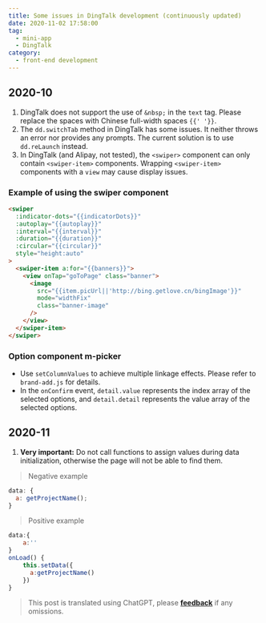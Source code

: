 ```yaml
---
title: Some issues in DingTalk development (continuously updated)
date: 2020-11-02 17:58:00
tag:
  - mini-app
  - DingTalk
category:
  - front-end development
---
```


## 2020-10

1. DingTalk does not support the use of `&nbsp;` in the `text` tag. Please replace the spaces with Chinese full-width spaces `{{' '}}`.
2. The `dd.switchTab` method in DingTalk has some issues. It neither throws an error nor provides any prompts. The current solution is to use `dd.reLaunch` instead.
3. In DingTalk (and Alipay, not tested), the `<swiper>` component can only contain `<swiper-item>` components. Wrapping `<swiper-item>` components with a `view` may cause display issues.

### Example of using the swiper component

```html
<swiper
  :indicator-dots="{{indicatorDots}}"
  :autoplay="{{autoplay}}"
  :interval="{{interval}}"
  :duration="{{duration}}"
  :circular="{{circular}}"
  style="height:auto"
>
  <swiper-item a:for="{{banners}}">
    <view onTap="goToPage" class="banner">
      <image
        src="{{item.picUrl||'http://bing.getlove.cn/bingImage'}}"
        mode="widthFix"
        class="banner-image"
      />
    </view>
  </swiper-item>
</swiper>
```

### Option component m-picker

- Use `setColumnValues` to achieve multiple linkage effects. Please refer to `brand-add.js` for details.
- In the `onConfirm` event, `detail.value` represents the index array of the selected options, and `detail.detail` represents the value array of the selected options.

## 2020-11

1. **Very important:** Do not call functions to assign values during data initialization, otherwise the page will not be able to find them.

> Negative example

```js
data: {
  a: getProjectName();
}
```

> Positive example

```js
data:{
    a:''
}
onLoad() {
    this.setData({
      a:getProjectName()
    })
}
```

> This post is translated using ChatGPT, please [**feedback**](https://github.com/linyuxuanlin/Wiki_MkDocs/issues/new) if any omissions.
